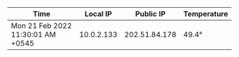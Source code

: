 | Time     | Local IP | Public IP | Temperature |
| ----------- | ----------- | ----------- | ----------- |
| Mon 21 Feb 2022 11:30:01 AM +0545      | 10.0.2.133     | 202.51.84.178  | 49.4° |
